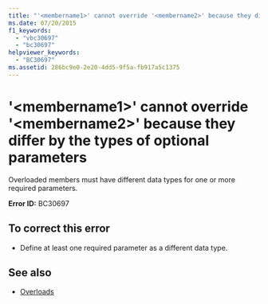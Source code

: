 ```yaml
---
title: "'<membername1>' cannot override '<membername2>' because they differ by the types of optional parameters"
ms.date: 07/20/2015
f1_keywords: 
  - "vbc30697"
  - "bc30697"
helpviewer_keywords: 
  - "BC30697"
ms.assetid: 286bc9e0-2e20-4dd5-9f5a-fb917a5c1375
---
```

# '\<membername1>' cannot override '\<membername2>' because they differ by the types of optional parameters
Overloaded members must have different data types for one or more required parameters.  
  
 **Error ID:** BC30697  
  
## To correct this error  
  
-   Define at least one required parameter as a different data type.  
  
## See also
- [Overloads](../../visual-basic/language-reference/modifiers/overloads.md)
